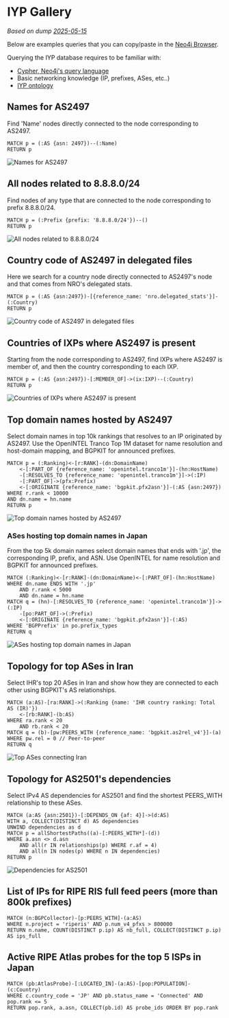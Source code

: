 # IYP Gallery

*Based on dump [2025-05-15](https://archive.ihr.live/ihr/iyp/2025/05/15/)*

Below are examples queries that you can copy/paste in the [Neo4j
Browser](https://iyp.iijlab.net/iyp/browser/?dbms=iyp-bolt.iijlab.net:443).

Querying the IYP database requires to be familiar with:

- [Cypher, Neo4j's query language](https://neo4j.com/docs/getting-started/cypher/)
- Basic networking knowledge (IP, prefixes, ASes, etc..)
- [IYP ontology](./README.md)

## Names for AS2497

Find 'Name' nodes directly connected to the node corresponding to AS2497.

```cypher
MATCH p = (:AS {asn: 2497})--(:Name)
RETURN p
```

![Names for AS2497](/documentation/assets/gallery/as2497names.svg)

## All nodes related to 8.8.8.0/24

Find nodes of any type that are connected to the node corresponding to prefix
8.8.8.0/24.

```cypher
MATCH p = (:Prefix {prefix: '8.8.8.0/24'})--()
RETURN p
```

![All nodes related to 8.8.8.0/24](/documentation/assets/gallery/prefixAllRelated.svg)

## Country code of AS2497 in delegated files

Here we search for a country node directly connected to AS2497's node and that
comes from NRO's delegated stats.

```cypher
MATCH p = (:AS {asn:2497})-[{reference_name: 'nro.delegated_stats'}]-(:Country)
RETURN p
```

![Country code of AS2497 in delegated files](/documentation/assets/gallery/as2497country.svg)

## Countries of IXPs where AS2497 is present

Starting from the node corresponding to AS2497, find IXPs where AS2497 is member of, and
then the country corresponding to each IXP.

```cypher
MATCH p = (:AS {asn:2497})-[:MEMBER_OF]->(ix:IXP)--(:Country)
RETURN p
```

![Countries of IXPs where AS2497 is present](/documentation/assets/gallery/as2497ixpCountry.svg)

## Top domain names hosted by AS2497

Select domain names in top 10k rankings that resolves to an IP originated by
AS2497. Use the OpenINTEL Tranco Top 1M dataset for name resolution and host-domain
mapping, and BGPKIT for announced prefixes.

```cypher
MATCH p = (:Ranking)<-[r:RANK]-(dn:DomainName)
    <-[:PART_OF {reference_name: 'openintel.tranco1m'}]-(hn:HostName)
    -[:RESOLVES_TO {reference_name: 'openintel.tranco1m'}]->(:IP)
    -[:PART_OF]->(pfx:Prefix)
    <-[:ORIGINATE {reference_name: 'bgpkit.pfx2asn'}]-(:AS {asn:2497})
WHERE r.rank < 10000
AND dn.name = hn.name
RETURN p
```

![Top domain names hosted by AS2497](/documentation/assets/gallery/as2497domainNames.svg)

### ASes hosting top domain names in Japan

From the top 5k domain names select domain names that ends with '.jp', the
corresponding IP, prefix, and ASN. Use OpenINTEL for name resolution and BGPKIT for
announced prefixes.

```cypher
MATCH (:Ranking)<-[r:RANK]-(dn:DomainName)<-[:PART_OF]-(hn:HostName)
WHERE dn.name ENDS WITH '.jp'
    AND r.rank < 5000
    AND dn.name = hn.name
MATCH q = (hn)-[:RESOLVES_TO {reference_name: 'openintel.tranco1m'}]->(:IP)
    -[po:PART_OF]->(:Prefix)
    <-[:ORIGINATE {reference_name: 'bgpkit.pfx2asn'}]-(:AS)
WHERE 'BGPPrefix' in po.prefix_types
RETURN q
```

![ASes hosting top domain names in Japan](/documentation/assets/gallery/top10kJapanAS.svg)

## Topology for top ASes in Iran

Select IHR's top 20 ASes in Iran and show how they are connected to each other using
BGPKIT's AS relationships.

```cypher
MATCH (a:AS)-[ra:RANK]->(:Ranking {name: 'IHR country ranking: Total AS (IR)'})
    <-[rb:RANK]-(b:AS)
WHERE ra.rank < 20
    AND rb.rank < 20
MATCH q = (b)-[pw:PEERS_WITH {reference_name: 'bgpkit.as2rel_v4'}]-(a)
WHERE pw.rel = 0 // Peer-to-peer
RETURN q
```

![Top ASes connecting Iran](/documentation/assets/gallery/top20IranAS.svg)

## Topology for AS2501's dependencies

Select IPv4 AS dependencies for AS2501 and find the shortest PEERS_WITH relationship to these
ASes.

```cypher
MATCH (a:AS {asn:2501})-[:DEPENDS_ON {af: 4}]->(d:AS)
WITH a, COLLECT(DISTINCT d) AS dependencies
UNWIND dependencies as d
MATCH p = allShortestPaths((a)-[:PEERS_WITH*]-(d))
WHERE a.asn <> d.asn
    AND all(r IN relationships(p) WHERE r.af = 4)
    AND all(n IN nodes(p) WHERE n IN dependencies)
RETURN p
```

![Dependencies for AS2501](/documentation/assets/gallery/as2501dependencies.svg)

## List of IPs for RIPE RIS full feed peers (more than 800k prefixes)

```cypher
MATCH (n:BGPCollector)-[p:PEERS_WITH]-(a:AS)
WHERE n.project = 'riperis' AND p.num_v4_pfxs > 800000
RETURN n.name, COUNT(DISTINCT p.ip) AS nb_full, COLLECT(DISTINCT p.ip) AS ips_full
```

## Active RIPE Atlas probes for the top 5 ISPs in Japan

```cypher
MATCH (pb:AtlasProbe)-[:LOCATED_IN]-(a:AS)-[pop:POPULATION]-(c:Country)
WHERE c.country_code = 'JP' AND pb.status_name = 'Connected' AND pop.rank <= 5
RETURN pop.rank, a.asn, COLLECT(pb.id) AS probe_ids ORDER BY pop.rank
```
